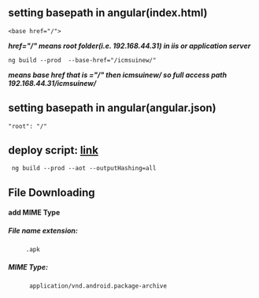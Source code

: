 setting basepath in angular(index.html)
-------------------------------------
```
<base href="/">
```
***href="/" means root folder(i.e. 192.168.44.31) in iis or application server***
```
ng build --prod  --base-href="/icmsuinew/"
```
***means base href that is ="/" then icmsuinew/ so full access path 192.168.44.31/icmsuinew/***

setting basepath in angular(angular.json)
-------------------------------------
```
"root": "/"
```
deploy script: [link](https://stackoverflow.com/questions/55402751/angular-app-has-to-clear-cache-after-new-deployment/55403095)
----------------------------
```
 ng build --prod --aot --outputHashing=all

```

File Downloading
-------------------------------------------
#### add MIME Type

  ##### File name extension:
         .apk
  ##### MIME Type:
          application/vnd.android.package-archive     
